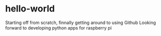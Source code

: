 # hello-world

Starting off from scratch, finnally getting around to using Github
Looking forward to developing python apps for raspberry pi 
